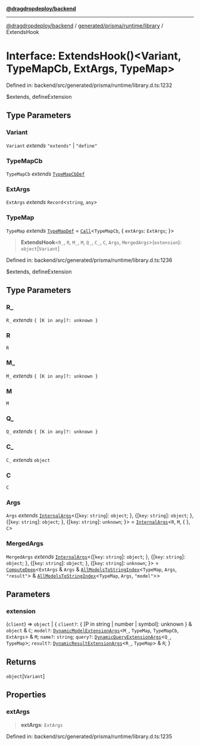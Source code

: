 [**@dragdropdeploy/backend**](../../../../../README.md)

***

[@dragdropdeploy/backend](../../../../../README.md) / [generated/prisma/runtime/library](../README.md) / ExtendsHook

# Interface: ExtendsHook()\<Variant, TypeMapCb, ExtArgs, TypeMap\>

Defined in: backend/src/generated/prisma/runtime/library.d.ts:1232

$extends, defineExtension

## Type Parameters

### Variant

`Variant` *extends* `"extends"` \| `"define"`

### TypeMapCb

`TypeMapCb` *extends* [`TypeMapCbDef`](../type-aliases/TypeMapCbDef.md)

### ExtArgs

`ExtArgs` *extends* `Record`\<`string`, `any`\>

### TypeMap

`TypeMap` *extends* [`TypeMapDef`](../type-aliases/TypeMapDef.md) = [`Call`](../type-aliases/Call.md)\<`TypeMapCb`, \{ `extArgs`: `ExtArgs`; \}\>

> **ExtendsHook**\<`R_`, `R`, `M_`, `M`, `Q_`, `C_`, `C`, `Args`, `MergedArgs`\>(`extension`): `object`\[`Variant`\]

Defined in: backend/src/generated/prisma/runtime/library.d.ts:1236

$extends, defineExtension

## Type Parameters

### R_

`R_` *extends* `{ [K in any]?: unknown }`

### R

`R`

### M_

`M_` *extends* `{ [K in any]?: unknown }`

### M

`M`

### Q_

`Q_` *extends* `{ [K in any]?: unknown }`

### C_

`C_` *extends* `object`

### C

`C`

### Args

`Args` *extends* [`InternalArgs`](../type-aliases/InternalArgs.md)\<\{\[`key`: `string`\]: `object`; \}, \{\[`key`: `string`\]: `object`; \}, \{\[`key`: `string`\]: `object`; \}, \{\[`key`: `string`\]: `unknown`; \}\> = [`InternalArgs`](../type-aliases/InternalArgs.md)\<`R`, `M`, \{ \}, `C`\>

### MergedArgs

`MergedArgs` *extends* [`InternalArgs`](../type-aliases/InternalArgs.md)\<\{\[`key`: `string`\]: `object`; \}, \{\[`key`: `string`\]: `object`; \}, \{\[`key`: `string`\]: `object`; \}, \{\[`key`: `string`\]: `unknown`; \}\> = [`ComputeDeep`](../type-aliases/ComputeDeep.md)\<`ExtArgs` & `Args` & [`AllModelsToStringIndex`](../type-aliases/AllModelsToStringIndex.md)\<`TypeMap`, `Args`, `"result"`\> & [`AllModelsToStringIndex`](../type-aliases/AllModelsToStringIndex.md)\<`TypeMap`, `Args`, `"model"`\>\>

## Parameters

### extension

(`client`) => `object` | \{ `client?`: \{ \[P in string \| number \| symbol\]: unknown \} & `object` & `C`; `model?`: [`DynamicModelExtensionArgs`](../type-aliases/DynamicModelExtensionArgs.md)\<`M_`, `TypeMap`, `TypeMapCb`, `ExtArgs`\> & `M`; `name?`: `string`; `query?`: [`DynamicQueryExtensionArgs`](../type-aliases/DynamicQueryExtensionArgs.md)\<`Q_`, `TypeMap`\>; `result?`: [`DynamicResultExtensionArgs`](../type-aliases/DynamicResultExtensionArgs.md)\<`R_`, `TypeMap`\> & `R`; \}

## Returns

`object`\[`Variant`\]

## Properties

### extArgs

> **extArgs**: `ExtArgs`

Defined in: backend/src/generated/prisma/runtime/library.d.ts:1235
